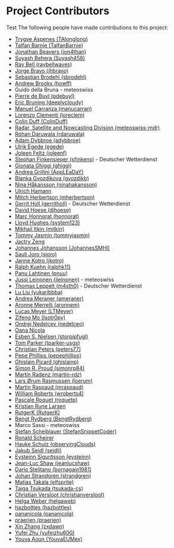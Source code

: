 # Project Contributors
Test
The following people have made contributions to this project:

<!--- Use your GitHub account or any other personal reference URL --->
<!--- If you wish to not use your real name, please use your github username --->
<!--- The list should be alphabetical by last name if possible, with github usernames at the bottom --->
<!--- See https://gist.github.com/djhoese/52220272ec73b12eb8f4a29709be110d for auto-generating parts of this list --->

- [Trygve Aspenes (TAlonglong)](https://github.com/TAlonglong)
- [Talfan Barnie (TalfanBarnie)](https://github.com/TalfanBarnie)
- [Jonathan Beavers (jon4than)](https://github.com/jon4than)
- [Suyash Behera (Suyash458)](https://github.com/Suyash458)
- [Ray Bell (raybellwaves)](https://github.com/raybellwaves)
- [Jorge Bravo (jhbravo)](https://github.com/jhbravo)
- [Sebastian Brodehl (sbrodehl)](https://github.com/sbrodehl)
- [Andrew Brooks (howff)](https://github.com/howff)
- Guido della Bruna - meteoswiss
- [Pierre de Buyl (pdebuyl)](https://github.com/pdebuyl)
- [Eric Bruning (deeplycloudy)](https://github.com/deeplycloudy)
- [Manuel Carranza (manucarran)](https://github.com/manucarran)
- [Lorenzo Clementi (loreclem)](https://github.com/loreclem)
- [Colin Duff (ColinDuff)](https://github.com/ColinDuff)
- [Radar, Satellite and Nowcasting Division (meteoswiss-mdr)](https://github.com/meteoswiss-mdr)
- [Rohan Daruwala (rdaruwala)](https://github.com/rdaruwala)
- [Adam Dybbroe (adybbroe)](https://github.com/adybbroe)
- [Ulrik Egede (egede)](https://github.com/egede)
- [Joleen Feltz (joleenf)](https://github.com/joleenf)
- [Stephan Finkensieper (sfinkens)](https://github.com/sfinkens) - Deutscher Wetterdienst
- [Gionata Ghiggi (ghiggi)](https://github.com/ghiggi)
- [Andrea Grillini (AppLEaDaY)](https://github.com/AppLEaDaY)
- [Blanka Gvozdikova (gvozdikb)](https://github.com/gvozdikb)
- [Nina Håkansson (ninahakansson)](https://github.com/ninahakansson)
- [Ulrich Hamann](https://github.com/)
- [Mitch Herbertson (mherbertson)](https://github.com/mherbertson)
- [Gerrit Holl (gerritholl)](https://github.com/gerritholl) - Deutscher Wetterdienst
- [David Hoese (djhoese)](https://github.com/djhoese)
- [Marc Honnorat (honnorat)](https://github.com/honnorat)
- [Lloyd Hughes (system123)](https://github.com/system123)
- [Mikhail Itkin (mitkin)](https://github.com/mitkin)
- [Tommy Jasmin (tommyjasmin)](https://github.com/tommyjasmin)
- [Jactry Zeng](https://github.com/jactry)
- [Johannes Johansson (JohannesSMHI)](https://github.com/JohannesSMHI)
- [Sauli Joro (sjoro)](https://github.com/sjoro)
- [Janne Kotro (jkotro)](https://github.com/jkotro)
- [Ralph Kuehn (ralphk11)](https://github.com/ralphk11)
- [Panu Lahtinen (pnuu)](https://github.com/pnuu)
- [Jussi Leinonen (jleinonen)](https://github.com/jleinonen) - meteoswiss
- [Thomas Leppelt (m4sth0)](https://github.com/m4sth0) - Deutscher Wetterdienst
- [Lu Liu (yukaribbba)](https://github.com/yukaribbba)
- [Andrea Meraner (ameraner)](https://github.com/ameraner)
- [Aronne Merrelli (aronnem)](https://github.com/aronnem)
- [Lucas Meyer (LTMeyer)](https://github.com/LTMeyer)
- [Zifeng Mo (Isotr0py)](https://github.com/Isotr0py)
- [Ondrej Nedelcev (nedelceo)](https://github.com/nedelceo)
- [Oana Nicola](https://github.com/)
- [Esben S. Nielsen (storpipfugl)](https://github.com/storpipfugl)
- [Tom Parker (tparker-usgs)](https://github.com/tparker-usgs)
- [Christian Peters (peters77)](https://github.com/peters77)
- [Pepe Phillips (pepephillips)](https://github.com/pepephillips)
- [Ghislain Picard (ghislainp)](https://github.com/ghislainp)
- [Simon R. Proud (simonrp84)](https://github.com/simonrp84)
- [Martin Radenz (martin-rdz)](https://github.com/martin-rdz)
- [Lars Ørum Rasmussen (loerum)](https://github.com/loerum)
- [Martin Raspaud (mraspaud)](https://github.com/mraspaud)
- [William Roberts (wroberts4)](https://github.com/wroberts4)
- [Pascale Roquet (roquetp)](https://github.com/roquetp)
- [Kristian Rune Larsen](https://github.com/)
- [RutgerK (RutgerK)](https://github.com/RutgerK)
- [Bengt Rydberg (BengtRydberg)](https://github.com/BengtRydberg)
- Marco Sassi - meteoswiss
- [Stefan Scheiblauer (StefanSnippetCoder)](https://github.com/StefanSnippetCoder)
- [Ronald Scheirer](https://github.com/)
- [Hauke Schulz (observingClouds)](https://github.com/observingClouds)
- [Jakub Seidl (seidlj)](https://github.com/seidlj)
- [Eysteinn Sigurðsson (eysteinn)](https://github.com/eysteinn)
- [Jean-Luc Shaw (jeanlucshaw)](https://github.com/jeanlucshaw)
- [Dario Stelitano (bornagain1981)](https://github.com/bornagain1981)
- [Johan Strandgren (strandgren)](https://github.com/strandgren)
- [Matias Takala (elfsprite)](https://github.com/elfsprite)
- [Taiga Tsukada (tsukada-cs)](https://github.com/tsukada-cs)
- [Christian Versloot (christianversloot)](https://github.com/christianversloot)
- [Helga Weber (helgaweb)](https://github.com/helgaweb)
- [hazbottles (hazbottles)](https://github.com/hazbottles)
- [oananicola (oananicola)](https://github.com/oananicola)
- [praerien (praerien)](https://github.com/praerien)
- [Xin Zhang (zxdawn)](https://github.com/zxdawn)
- [Yufei Zhu (yufeizhu600)](https://github.com/yufeizhu600)
- [Youva Aoun (YouvaEUMex)](https://github.com/YouvaEUMex)
